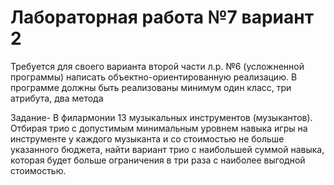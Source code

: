 # Лабораторная работа №7 вариант 2

Требуется для своего варианта второй части л.р. №6 (усложненной программы) написать объектно-ориентированную реализацию.
В программе должны быть реализованы минимум один класс, три атрибута, два метода

 Задание- В филармонии 13 музыкальных инструментов (музыкантов). Отбирая трио с допустимым минимальным уровнем навыка игры
 на инструменте у каждого музыканта и со стоимостью не больше указанного бюджета, найти вариант трио с наибольшей суммой навыка,
 которая будет больше ограничения в три раза с наиболее выгодной стоимостью.
